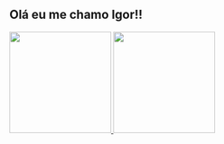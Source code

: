 ## Olá eu me chamo Igor!!

<div>
  <a href="https://beacons.ai/igorRooberto">
  <img height="180em" src="https://github-readme-stats.vercel.app/api?username=igorRooberto&show_icons=true&theme=radical"/   >
  <img height="180em" src="httos://gitgub-readme-stats.vercel.app/api/top-langs/username=igorRooberto&layout=compact&langs_count=16&theme=dracula"/>
</div>
